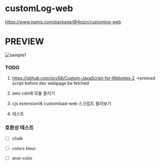 # customLog-web
https://www.npmjs.com/package/@4sizn/customlog-web

# PREVIEW
![sample1](https://user-images.githubusercontent.com/8405698/158042894-ab31f66f-06ad-4a36-8788-4ba07f34e031.gif)





### TODO
1. https://github.com/xcv58/Custom-JavaScript-for-Websites-2
->preload script before dev webpage be fetched

2. aws cdn에 모듈 올리기
   
3. cjs extension에 customload-web 스크립트 올려보기
   
4. 테스트


### 호환성 테스트
- [ ] chalk 

- [ ] colors kleur

- [ ] ansi-color

